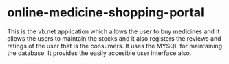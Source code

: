 # online-medicine-shopping-portal
This is the vb.net application which allows the user to buy medicines and it allows the users to maintain the stocks and it also registers the reviews and ratings of the user that is the consumers. It uses the MYSQL for maintaining the database. It provides the easily accesible user interface also.  
